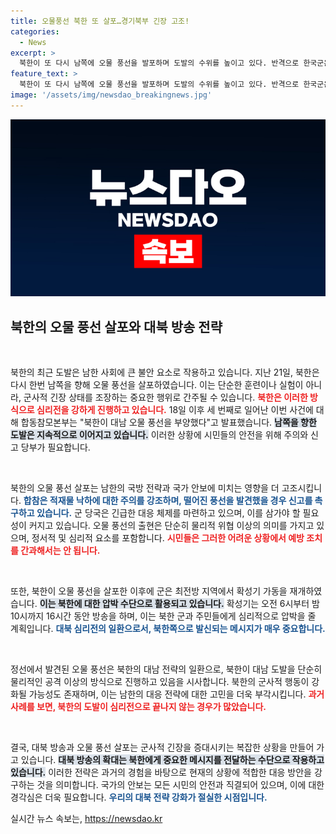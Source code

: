 ```yaml
---
title: 오물풍선 북한 또 살포…경기북부 긴장 고조!
categories:
  - News
excerpt: >
  북한이 또 다시 남쪽에 오물 풍선을 발포하며 도발의 수위를 높이고 있다. 반격으로 한국군은 대북 확성기 방송을 재개했는데, 이번에는 북한 외교관 탈북 소식도 포함된다. 두 나라 간 긴장이 심화하는 가운데, 북한의 반응이 주목된다.
feature_text: >
  북한이 또 다시 남쪽에 오물 풍선을 발포하며 도발의 수위를 높이고 있다. 반격으로 한국군은 대북 확성기 방송을 재개했는데, 이번에는 북한 외교관 탈북 소식도 포함된다. 두 나라 간 긴장이 심화하는 가운데, 북한의 반응이 주목된다.
image: '/assets/img/newsdao_breakingnews.jpg'
---
```


<p><img src="/assets/img/newsdao_breakingnews.jpg" alt="ontimetimes 속보" /></p>

<h2 data-ke-size="size26">북한의 오물 풍선 살포와 대북 방송 전략</h2>

<p data-ke-size="size16">&nbsp;</p>

<p>북한의 최근 도발은 남한 사회에 큰 불안 요소로 작용하고 있습니다. 지난 21일, 북한은 다시 한번 남쪽을 향해 오물 풍선을 살포하였습니다. 이는 단순한 훈련이나 실험이 아니라, 군사적 긴장 상태를 조장하는 중요한 행위로 간주될 수 있습니다. <b><span style="color: #ee2323;">북한은 이러한 방식으로 심리전을 강하게 진행하고 있습니다.</span></b> 18일 이후 세 번째로 일어난 이번 사건에 대해 합동참모본부는 "북한이 대남 오물 풍선을 부양했다"고 발표했습니다. <b><span style="background-color: #21538527;">남쪽을 향한 도발은 지속적으로 이어지고 있습니다.</span></b> 이러한 상황에 시민들의 안전을 위해 주의와 신고 당부가 필요합니다.</p>

<p data-ke-size="size16">&nbsp;</p>

<p>북한의 오물 풍선 살포는 남한의 국방 전략과 국가 안보에 미치는 영향을 더 고조시킵니다. <b><span style="color: #1a5490;">합참은 적재물 낙하에 대한 주의를 강조하며, 떨어진 풍선을 발견했을 경우 신고를 촉구하고 있습니다.</span></b> 군 당국은 긴급한 대응 체제를 마련하고 있으며, 이를 삼가야 할 필요성이 커지고 있습니다. 오물 풍선의 출현은 단순히 물리적 위협 이상의 의미를 가지고 있으며, 정서적 및 심리적 요소를 포함합니다. <b><span style="color: #ee2323;">시민들은 그러한 어려운 상황에서 예방 조치를 간과해서는 안 됩니다.</span></b></p>

<p data-ke-size="size16">&nbsp;</p>

<p>또한, 북한이 오물 풍선을 살포한 이후에 군은 최전방 지역에서 확성기 가동을 재개하였습니다. <b><span style="background-color: #21538527;">이는 북한에 대한 압박 수단으로 활용되고 있습니다.</span></b> 확성기는 오전 6시부터 밤 10시까지 16시간 동안 방송을 하며, 이는 북한 군과 주민들에게 심리적으로 압박을 줄 계획입니다. <b><span style="color: #1a5490;">대북 심리전의 일환으로서, 북한쪽으로 발신되는 메시지가 매우 중요합니다.</span></b></p>

<p data-ke-size="size16">&nbsp;</p>

<p>정선에서 발견된 오물 풍선은 북한의 대남 전략의 일환으로, 북한이 대남 도발을 단순히 물리적인 공격 이상의 방식으로 진행하고 있음을 시사합니다. 북한의 군사적 행동이 강화될 가능성도 존재하며, 이는 남한의 대응 전략에 대한 고민을 더욱 부각시킵니다. <b><span style="color: #ee2323;">과거 사례를 보면, 북한의 도발이 심리전으로 끝나지 않는 경우가 많았습니다.</span></b> </p>

<p data-ke-size="size16">&nbsp;</p>

<p>결국, 대북 방송과 오물 풍선 살포는 군사적 긴장을 증대시키는 복잡한 상황을 만들어 가고 있습니다. <b><span style="background-color: #21538527;">대북 방송의 확대는 북한에게 중요한 메시지를 전달하는 수단으로 작용하고 있습니다.</span></b> 이러한 전략은 과거의 경험을 바탕으로 현재의 상황에 적합한 대응 방안을 강구하는 것을 의미합니다. 국가의 안보는 모든 시민의 안전과 직결되어 있으며, 이에 대한 경각심은 더욱 필요합니다. <b><span style="color: #1a5490;">우리의 대북 전략 강화가 절실한 시점입니다.</span></b></p>
실시간 뉴스 속보는, <a href="https://newsdao.kr" rel="dofollow">https://newsdao.kr</a>


